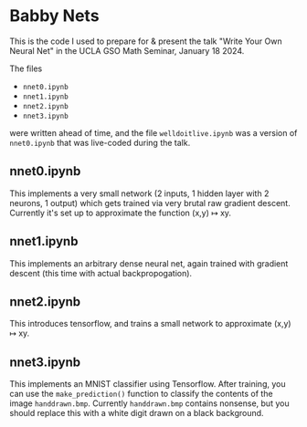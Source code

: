 # Babby Nets

This is the code I used to prepare for & present the talk "Write Your Own Neural Net" in the UCLA GSO Math Seminar, January 18 2024.

The files

* `nnet0.ipynb`
* `nnet1.ipynb`
* `nnet2.ipynb`
* `nnet3.ipynb`

were written ahead of time, and the file `welldoitlive.ipynb` was a version of `nnet0.ipynb` that was live-coded during the talk.

## nnet0.ipynb

This implements a very small network (2 inputs, 1 hidden layer with 2 neurons, 1 output) which gets trained via very brutal raw gradient descent. Currently it's set up to approximate the function (x,y) ↦ xy.

## nnet1.ipynb

This implements an arbitrary dense neural net, again trained with gradient descent (this time with actual backpropogation).

## nnet2.ipynb

This introduces tensorflow, and trains a small network to approximate (x,y) ↦ xy.

## nnet3.ipynb

This implements an MNIST classifier using Tensorflow. After training, you can use the `make_prediction()` function to classify the contents of the image `handdrawn.bmp`.
Currently `handdrawn.bmp` contains nonsense, but you should replace this with a white digit drawn on a black background.
